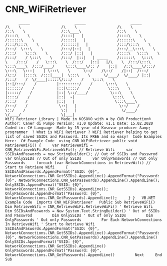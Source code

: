 # CNR_WiFiRetriever
          _____                    _____                    _____                    /\    \                  /\    \                  /\    \                  /::\    \                /::\____\                /::\    \                /::::\    \              /::::|   |               /::::\    \              /::::::\    \            /:::::|   |              /::::::\    \            /:::/\:::\    \          /::::::|   |             /:::/\:::\    \          /:::/  \:::\    \        /:::/|::|   |            /:::/__\:::\    \        /:::/    \:::\    \      /:::/ |::|   |           /::::\   \:::\    \      /:::/    / \:::\    \    /:::/  |::|   | _____    /::::::\   \:::\    \    /:::/    /   \:::\    \  /:::/   |::|   |/\    \  /:::/\:::\   \:::\____\  /:::/____/     \:::\____\/:: /    |::|   /::\____\/:::/  \:::\   \:::|    | \:::\    \      \::/    /\::/    /|::|  /:::/    /\::/   |::::\  /:::|____|  \:::\    \      \/____/  \/____/ |::| /:::/    /  \/____|:::::\/:::/    /    \:::\    \                      |::|/:::/    /         |:::::::::/    /      \:::\    \                     |::::::/    /          |::|\::::/    /        \:::\    \                    |:::::/    /           |::| \::/____/          \:::\    \                   |::::/    /            |::|  ~|                 \:::\    \                  /:::/    /             |::|   |                  \:::\____\                /:::/    /              \::|   |                   \::/    /                \::/    /                \:|   |                    \/____/                  \/____/                  \|___|                                                                                       WiFi Retriever Library | Made in KOSOVO with ❤️ by CNR Production®  Author: Caner di Pumpo Version: v1.0 Update: v1.1 Date: 15.02.2020 Coded in: C# Language  Made by 15 year old Kosovar producer &amp; programmer  ? What is WiFi Retriever ? WiFi Retriever helping to get list of saved SSIDs and Password. Its FREE and so easy!  Code Examples Here:  C# Example Code  using CNR_WiFiRetriever public void RetrieveWiFi() {     var RetrieveWifi = CNR_RetrieveWiFi.RetrieveWiFi(); // Retrieve Wifi     var SSIDsAndPaswords = new StringBuilder(); // Out of SSIDs and Passwrod     var OnlySSIDs // Out of only SSIDs     var OnlyPasswords // Out only Passwords     foreach (var NetworkConnections in RetrieveWifi) // Start to Retrieve Wifi     {         SSIDsAndPaswords.AppendFormat("SSID: {0}", NetworkConnections.CNR_GetSSIDs).AppendLine().AppendFormat("Password: {0}", NetworkConnections.CNR_GetPasswords).AppendLine().AppendLine();         OnlySSIDs.AppendFormat("SSID: {0}", NetworkConnections.CNR_GetSSIDs).AppendLine();         OnlyPasswords.AppendFormat("Password: {0}", NetworkConnections.CNR_GetPasswords).AppendLine();     } }   VB.NET Example Code  Imports CNR_WiFiRetriever   Public Sub RetrieveWiFi()         Dim RetrieveWifi = CNR_RetrieveWiFi.RetrieveWiFi() ' Retrieve Wifi         Dim SSIDsAndPaswords = New System.Text.StringBuilder() ' Out of SSIDs and Passwrod         Dim OnlySSIDs ' Out of only SSIDs         Dim OnlyPasswords ' Out only Passwords         For Each NetworkConnections In RetrieveWifi ' Start to Retrieve Wifi             SSIDsAndPaswords.AppendFormat("SSID: {0}", NetworkConnections.CNR_GetSSIDs).AppendLine().AppendFormat("Password: {0}", NetworkConnections.CNR_GetPasswords).AppendLine().AppendLine()             OnlySSIDs.AppendFormat("SSID: {0}", NetworkConnections.CNR_GetSSIDs).AppendLine()             OnlyPasswords.AppendFormat("Password: {0}", NetworkConnections.CNR_GetPasswords).AppendLine()         Next     End Sub
